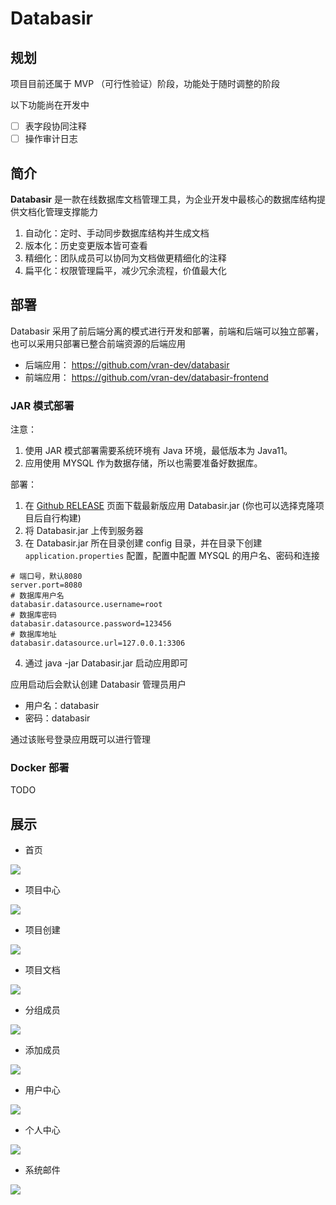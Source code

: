 # Databasir
## 规划
项目目前还属于 MVP （可行性验证）阶段，功能处于随时调整的阶段

以下功能尚在开发中

- [ ] 表字段协同注释
- [ ] 操作审计日志

## 简介

**Databasir** 是一款在线数据库文档管理工具，为企业开发中最核心的数据库结构提供文档化管理支撑能力

1. 自动化：定时、手动同步数据库结构并生成文档
2. 版本化：历史变更版本皆可查看
3. 精细化：团队成员可以协同为文档做更精细化的注释
4. 扁平化：权限管理扁平，减少冗余流程，价值最大化

## 部署

Databasir 采用了前后端分离的模式进行开发和部署，前端和后端可以独立部署，也可以采用只部署已整合前端资源的后端应用

- 后端应用： https://github.com/vran-dev/databasir
- 前端应用： https://github.com/vran-dev/databasir-frontend

### JAR 模式部署

注意：

1. 使用 JAR 模式部署需要系统环境有 Java 环境，最低版本为 Java11。
2. 应用使用 MYSQL 作为数据存储，所以也需要准备好数据库。

部署：
1. 在 [Github RELEASE](https://github.com/vran-dev/databasir/releases) 页面下载最新版应用 Databasir.jar (你也可以选择克隆项目后自行构建)
2. 将 Databasir.jar 上传到服务器
3. 在 Databasir.jar 所在目录创建 config 目录，并在目录下创建 `application.properties` 配置，配置中配置 MYSQL 的用户名、密码和连接

```properties
# 端口号，默认8080
server.port=8080
# 数据库用户名
databasir.datasource.username=root
# 数据库密码
databasir.datasource.password=123456
# 数据库地址
databasir.datasource.url=127.0.0.1:3306
```

4. 通过 java -jar Databasir.jar 启动应用即可

应用启动后会默认创建 Databasir 管理员用户

- 用户名：databasir
- 密码：databasir

通过该账号登录应用既可以进行管理

### Docker 部署

TODO


## 展示

- 首页

![](README/home.jpg)

- 项目中心

![](README/group-projects.jpg)

- 项目创建

![](README/group-project-create.jpg)

- 项目文档

![](README/group-project-document.jpg)

- 分组成员

![](README/group-member-list.jpg)

- 添加成员

![](README/group-member-add.jpg)

- 用户中心

![](README/user.jpg)

- 个人中心

![](README/user-profile.jpg)

- 系统邮件

![](README/sys-mail.jpg)
